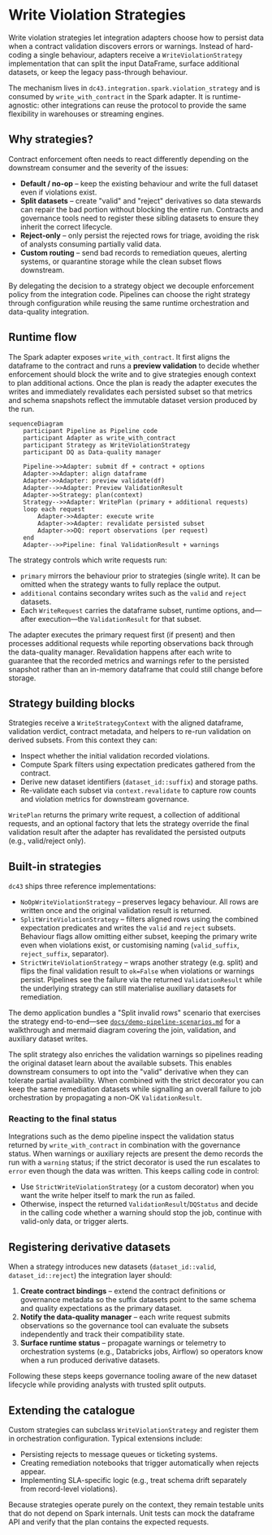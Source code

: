 # Write Violation Strategies

Write violation strategies let integration adapters choose how to persist data when a contract validation discovers errors or warnings.
Instead of hard-coding a single behaviour, adapters receive a `WriteViolationStrategy` implementation that can split the input
DataFrame, surface additional datasets, or keep the legacy pass-through behaviour.

The mechanism lives in `dc43.integration.spark.violation_strategy` and is consumed by `write_with_contract` in the Spark adapter.
It is runtime-agnostic: other integrations can reuse the protocol to provide the same flexibility in warehouses or streaming engines.

## Why strategies?

Contract enforcement often needs to react differently depending on the downstream consumer and the severity of the issues:

- **Default / no-op** – keep the existing behaviour and write the full dataset even if violations exist.
- **Split datasets** – create "valid" and "reject" derivatives so data stewards can repair the bad portion without blocking the entire
  run. Contracts and governance tools need to register these sibling datasets to ensure they inherit the correct lifecycle.
- **Reject-only** – only persist the rejected rows for triage, avoiding the risk of analysts consuming partially valid data.
- **Custom routing** – send bad records to remediation queues, alerting systems, or quarantine storage while the clean subset flows
  downstream.

By delegating the decision to a strategy object we decouple enforcement policy from the integration code. Pipelines can choose
the right strategy through configuration while reusing the same runtime orchestration and data-quality integration.

## Runtime flow

The Spark adapter exposes `write_with_contract`. It first aligns the dataframe to the contract and runs a **preview validation** to
decide whether enforcement should block the write and to give strategies enough context to plan additional actions. Once the plan is
ready the adapter executes the writes and immediately revalidates each persisted subset so that metrics and schema snapshots reflect
the immutable dataset version produced by the run.

```mermaid
sequenceDiagram
    participant Pipeline as Pipeline code
    participant Adapter as write_with_contract
    participant Strategy as WriteViolationStrategy
    participant DQ as Data-quality manager

    Pipeline->>Adapter: submit df + contract + options
    Adapter->>Adapter: align dataframe
    Adapter->>Adapter: preview validate(df)
    Adapter-->>Adapter: Preview ValidationResult
    Adapter->>Strategy: plan(context)
    Strategy-->>Adapter: WritePlan (primary + additional requests)
    loop each request
        Adapter->>Adapter: execute write
        Adapter->>Adapter: revalidate persisted subset
        Adapter->>DQ: report observations (per request)
    end
    Adapter-->>Pipeline: final ValidationResult + warnings
```

The strategy controls which write requests run:

- `primary` mirrors the behaviour prior to strategies (single write). It can be omitted when the strategy wants to fully replace the output.
- `additional` contains secondary writes such as the `valid` and `reject` datasets.
- Each `WriteRequest` carries the dataframe subset, runtime options, and—after execution—the `ValidationResult` for that subset.

The adapter executes the primary request first (if present) and then processes additional requests while reporting observations back
through the data-quality manager. Revalidation happens after each write to guarantee that the recorded metrics and warnings refer to
the persisted snapshot rather than an in-memory dataframe that could still change before storage.

## Strategy building blocks

Strategies receive a `WriteStrategyContext` with the aligned dataframe, validation verdict, contract metadata, and helpers to
re-run validation on derived subsets. From this context they can:

- Inspect whether the initial validation recorded violations.
- Compute Spark filters using expectation predicates gathered from the contract.
- Derive new dataset identifiers (`dataset_id::suffix`) and storage paths.
- Re-validate each subset via `context.revalidate` to capture row counts and violation metrics for downstream governance.

`WritePlan` returns the primary write request, a collection of additional requests, and an optional factory that lets the strategy
override the final validation result after the adapter has revalidated the persisted outputs (e.g., valid/reject only).

## Built-in strategies

`dc43` ships three reference implementations:

- `NoOpWriteViolationStrategy` – preserves legacy behaviour. All rows are written once and the original validation result is returned.
- `SplitWriteViolationStrategy` – filters aligned rows using the combined expectation predicates and writes the `valid` and
  `reject` subsets. Behaviour flags allow omitting either subset, keeping the primary write even when violations exist, or customising
  naming (`valid_suffix`, `reject_suffix`, separator).
- `StrictWriteViolationStrategy` – wraps another strategy (e.g. split) and flips the final validation result to `ok=False` when
  violations or warnings persist. Pipelines see the failure via the returned `ValidationResult` while the underlying strategy can
  still materialise auxiliary datasets for remediation.

The demo application bundles a "Split invalid rows" scenario that exercises the strategy end-to-end—see
[`docs/demo-pipeline-scenarios.md`](demo-pipeline-scenarios.md) for a walkthrough and mermaid diagram covering the join, validation,
and auxiliary dataset writes.

The split strategy also enriches the validation warnings so pipelines reading the original dataset learn about the available
subsets. This enables downstream consumers to opt into the "valid" derivative when they can tolerate partial availability.
When combined with the strict decorator you can keep the same remediation datasets while signalling an overall failure to job
orchestration by propagating a non-OK `ValidationResult`.

### Reacting to the final status

Integrations such as the demo pipeline inspect the validation status returned by `write_with_contract` in combination with the
governance status. When warnings or auxiliary rejects are present the demo records the run with a `warning` status; if the
strict decorator is used the run escalates to `error` even though the data was written. This keeps calling code in control:

- Use `StrictWriteViolationStrategy` (or a custom decorator) when you want the write helper itself to mark the run as failed.
- Otherwise, inspect the returned `ValidationResult`/`DQStatus` and decide in the calling code whether a warning should stop the
  job, continue with valid-only data, or trigger alerts.

## Registering derivative datasets

When a strategy introduces new datasets (`dataset_id::valid`, `dataset_id::reject`) the integration layer should:

1. **Create contract bindings** – extend the contract definitions or governance metadata so the suffix datasets point to the same
   schema and quality expectations as the primary dataset.
2. **Notify the data-quality manager** – each write request submits observations so the governance tool can evaluate the subsets
   independently and track their compatibility state.
3. **Surface runtime status** – propagate warnings or telemetry to orchestration systems (e.g., Databricks jobs, Airflow) so operators
   know when a run produced derivative datasets.

Following these steps keeps governance tooling aware of the new dataset lifecycle while providing analysts with trusted split outputs.

## Extending the catalogue

Custom strategies can subclass `WriteViolationStrategy` and register them in orchestration configuration. Typical extensions include:

- Persisting rejects to message queues or ticketing systems.
- Creating remediation notebooks that trigger automatically when rejects appear.
- Implementing SLA-specific logic (e.g., treat schema drift separately from record-level violations).

Because strategies operate purely on the context, they remain testable units that do not depend on Spark internals. Unit tests can
mock the dataframe API and verify that the plan contains the expected requests.

